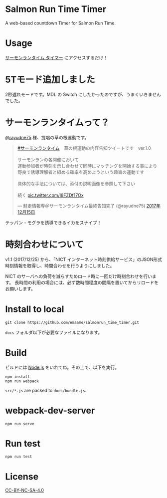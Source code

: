 # Salmon Run Time Timer
A web-based countdown Timer for Salmon Run Time.

# Usage
[サーモンランタイム タイマー](https://emaame.github.io/salmonrun_time_timer/) にアクセスするだけ！

# 5Tモード追加しました
2秒遅れモードです。MDL の Switch にしたかったのですが、うまくいきませんでした。

# サーモンランタイムって？

[@rayudne75](https://github.com/emaame/splatnet2statink) 様、提唱の草の根運動です。

<blockquote class="twitter-tweet" data-lang="ja"><p lang="ja" dir="ltr"><a href="https://twitter.com/hashtag/%E3%82%B5%E3%83%BC%E3%83%A2%E3%83%B3%E3%83%A9%E3%83%B3%E3%82%BF%E3%82%A4%E3%83%A0?src=hash&amp;ref_src=twsrc%5Etfw">#サーモンランタイム</a>　草の根運動の内容告知ツイートです　ver.1.0<br><br>サーモンランの各開催において<br>運動参加者が時刻を示し合わせて同時にマッチングを開始する事により<br>野良で誘導理解者と組める確率を高めようという趣旨の運動です<br><br>具体的な手法については、添付の説明画像を参照して下さい<br><br>続く <a href="https://t.co/I8FZDf17Ox">pic.twitter.com/I8FZDf17Ox</a></p>&mdash; 鮭走情報専＠サーモンランタイム最終告知完了 (@rayudne75) <a href="https://twitter.com/rayudne75/status/941699433623728129?ref_src=twsrc%5Etfw">2017年12月15日</a></blockquote>

テッパン・モグラを誘導できるイカをスナイプ！

# 時刻合わせについて
v1.1 (2017/12/25) から、「NICT インターネット時刻供給サービス」のJSON形式時刻情報を取得し、時間合わせを行うようにしました。

NICT のサーバへの負荷を減らすためロード時に一回だけ時刻合わせを行います。
長時間の利用の場合には、必ず数時間程度の間隔を置いてからリロードをお願いします。

# Install to local
```
git clone https://github.com/emaame/salmonrun_time_timer.git
```

`docs` フォルダ以下が必要なファイルになります。

# Build
ビルドには [Node.js](https://nodejs.org/ja/) をいれてね。その上で、以下を実行。

```
npm install
npm run webpack
```

`src/*.js` are packed to `docs/bundle.js`.

# webpack-dev-server
`npm run serve`

# Run test
`npm run test`

# License
[CC-BY-NC-SA-4.0](https://creativecommons.org/licenses/by-nc-sa/4.0/deed.ja)
